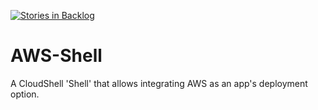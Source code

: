 [![Stories in Backlog](https://badge.waffle.io/QualiSystems/AWS-Shell.svg?label=ready&title=Backlog)](http://waffle.io/QualiSystems/AWS-Shell)

# AWS-Shell
A CloudShell 'Shell' that allows integrating AWS as an app's deployment option.
